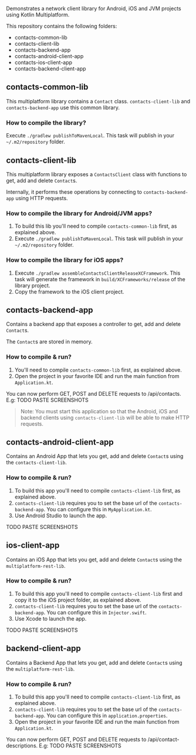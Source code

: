 Demonstrates a network client library for Android, iOS and JVM projects using Kotlin Multiplatform.

This repository contains the following folders:
* contacts-common-lib
* contacts-client-lib
* contacts-backend-app
* contacts-android-client-app
* contacts-ios-client-app
* contacts-backend-client-app

## contacts-common-lib
This multiplatform library contains a `Contact` class. `contacts-client-lib` and `contacts-backend-app` use this common library.

### How to compile the library?
Execute `./gradlew publishToMavenLocal`. This task will publish in your `~/.m2/repository` folder.

## contacts-client-lib
This multiplatform library exposes a `ContactsClient` class with functions to get, add and delete `Contact`s.

Internally, it performs these operations by connecting to `contacts-backend-app` using HTTP requests.

### How to compile the library for Android/JVM apps?
1. To build this lib you'll need to compile `contacts-common-lib` first, as explained above.
2. Execute `./gradlew publishToMavenLocal`. This task will publish in your `~/.m2/repository` folder.
  
### How to compile the library for iOS apps?
1. Execute `./gradlew assembleContactsClientReleaseXCFramework`. This task will generate the framework in `build/XCFrameworks/release` of the library project.
2. Copy the framework to the iOS client project.

## contacts-backend-app
Contains a backend app that exposes a controller to get, add and delete `Contact`s.

The `Contact`s are stored in memory.

### How to compile & run?
1. You'll need to compile `contacts-common-lib` first, as explained above.
2. Open the project in your favorite IDE and run the main function from `Application.kt`.

You can now perform GET, POST and DELETE requests to /api/contacts. E.g: TODO PASTE SCREENSHOTS

> Note: You must start this application so that the Android, iOS and backend clients using `contacts-client-lib` will be able to make HTTP requests.

## contacts-android-client-app
Contains an Android App that lets you get, add and delete `Contact`s using the `contacts-client-lib`.

### How to compile & run?
1. To build this app you'll need to compile `contacts-client-lib` first, as explained above.
2. `contacts-client-lib` requires you to set the base url of the `contacts-backend-app`. You can configure this in `MyApplication.kt`.
3. Use Android Studio to launch the app.

TODO PASTE SCREENSHOTS

## ios-client-app
Contains an iOS App that lets you get, add and delete `Contact`s using the `multiplatform-rest-lib`.

### How to compile & run?
1. To build this app you'll need to compile `contacts-client-lib` first and copy it to the iOS project folder, as explained above.
2. `contacts-client-lib` requires you to set the base url of the `contacts-backend-app`. You can configure this in `Injector.swift`.
3. Use Xcode to launch the app.

TODO PASTE SCREENSHOTS

## backend-client-app
Contains a Backend App that lets you get, add and delete `Contact`s using the `multiplatform-rest-lib`.

### How to compile & run?
1. To build this app you'll need to compile `contacts-client-lib` first, as explained above.
2. `contacts-client-lib` requires you to set the base url of the `contacts-backend-app`. You can configure this in `application.properties`.
3. Open the project in your favorite IDE and run the main function from `Application.kt`.

You can now perform GET, POST and DELETE requests to /api/contact-descriptions. E.g: TODO PASTE SCREENSHOTS